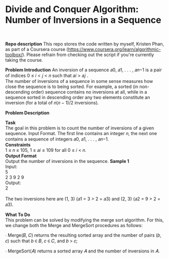 # Divide and Conquer Algorithm: Number of Inversions in a Sequence
<br/>

__Repo description__
This repo stores the code written by myself, Kristen Phan, as part of a Coursera course (https://www.coursera.org/learn/algorithmic-toolbox/). Please refrain from checking out the script if you're currently taking the course. 
<br/>

__Problem Introduction__
An inversion of a sequence 𝑎0, 𝑎1, . . . , 𝑎𝑛−1 is a pair of indices 0 ≤ 𝑖 < 𝑗 < 𝑛 such
that 𝑎𝑖 > 𝑎𝑗 . 
<br/>
The number of inversions of a sequence in some sense measures how
close the sequence is to being sorted. For example, a sorted (in non-descending
order) sequence contains no inversions at all, while in a sequence sorted in descending
order any two elements constitute an inversion (for a total of 𝑛(𝑛 − 1)/2
inversions).
<br/>

__Problem Description__
<br/>

__Task__
<br/>
The goal in this problem is to count the number of inversions of a given sequence.
Input Format. The first line contains an integer 𝑛, the next one contains a sequence of integers
𝑎0, 𝑎1, . . . , 𝑎𝑛−1.
<br/>
__Constraints__
<br/>
1 ≤ 𝑛 ≤ 105, 1 ≤ 𝑎𝑖 ≤ 109 for all 0 ≤ 𝑖 < 𝑛.
<br/>
__Output Format__
<br/>
Output the number of inversions in the sequence.
__Sample 1__
<br/>
Input:
<br/>
5
<br/>
2 3 9 2 9
<br/>
Output:
<br/>
2
<br/>
<br/>
The two inversions here are (1, 3) (𝑎1 = 3 > 2 = 𝑎3) and (2, 3) (𝑎2 = 9 > 2 = 𝑎3).
<br/>

__What To Do__
<br/>
This problem can be solved by modifying the merge sort algorithm. For this, we change both the Merge and
MergeSort procedures as follows:
<br/>

∙ Merge(𝐵, 𝐶) returns the resulting sorted array and the number of pairs (𝑏, 𝑐) such that 𝑏 ∈ 𝐵, 𝑐 ∈ 𝐶,
and 𝑏 > 𝑐;
<br/>

∙ MergeSort(𝐴) returns a sorted array 𝐴 and the number of inversions in 𝐴.

